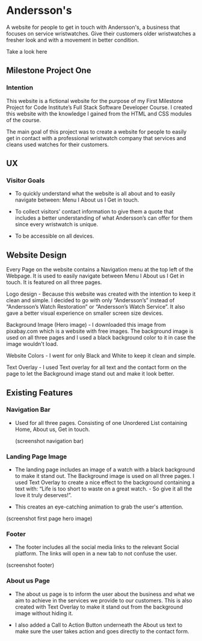 # Andersson's 

A website for people to get in touch with Andersson's, a business that focuses on service wristwatches. Give their customers older wristwatches a fresher look and with a movement in better condition. 

Take a look here 





## Milestone Project One 

### Intention 

This website is a fictional website for the purpose of my First Milestone Project for Code Institute’s Full Stack Software Developer Course. I created this website with the knowledge I gained from the HTML and CSS modules of the course. 

The main goal of this project was to create a website for people to easily get in contact with a professional wristwatch company that services and cleans used watches for their customers. 



## UX 

### Visitor Goals 

* To quickly understand what the website is all about and to easily navigate between: Menu I About us I Get in touch. 

* To collect visitors' contact information to give them a quote that includes a better understanding of what Andersson’s can offer for them since every wristwatch is unique. 

* To be accessible on all devices. 



## Website Design 

Every Page on the website contains a Navigation menu at the top left of the Webpage. It is used to easily navigate between Menu I About us I Get in touch. It is featured on all three pages. 

Logo design - Because this website was created with the intention to keep it clean and simple. I decided to go with only “Andersson’s” instead of “Andersson’s Watch Restoration” or “Andersson’s Watch Service”. It also gave a better visual experience on smaller screen size devices. 

Background Image (Hero image) - I downloaded this image from pixabay.com which is a website with free images. The background image is used on all three pages and I used a black background color to it in case the image wouldn't load. 

Website Colors - I went for only Black and White to keep it clean and simple. 

Text Overlay - I used Text overlay for all text and the contact form on the page to let the Background image stand out and make it look better. 



## Existing Features 

### Navigation Bar 

* Used for all three pages. Consisting of one Unordered List containing 
  Home, About us, Get in touch. 

  (screenshot navigation bar)

### Landing Page Image  

* The landing page includes an image of a watch with a black background to make it stand out. The Background image is used on all three pages. I used Text Overlay to create a nice effect to the background containing a text with: “Life is too short to waste on a great watch. - So give it all the love it truly deserves!”. 

* This creates an eye-catching animation to grab the user's attention. 

(screenshot first page hero image)



### Footer 

* The footer includes all the social media links to the relevant Social platform. The links will open in a new tab to not confuse the user. 



(screenshot footer)


### About us Page 

* The about us page is to inform the user about the business and what we aim to achieve in the services we provide to our customers. This is also created with Text Overlay to make it stand out from the background image without hiding it.

* I also added a Call to Action Button underneath the About us text to make sure the user takes action and goes directly to the contact form. 